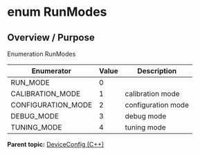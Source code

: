 # enum RunModes

## Overview / Purpose

Enumeration RunModes

|Enumerator|Value|Description|
|----------|-----|-----------|
|RUN\_MODE|0| |
|CALIBRATION\_MODE|1|calibration mode|
|CONFIGURATION\_MODE|2|configuration mode|
|DEBUG\_MODE|3|debug mode|
|TUNING\_MODE|4|tuning mode|

**Parent topic:** [DeviceConfig \(C++\)](../../summary_pages/DeviceConfig.md)

